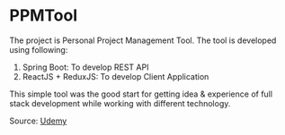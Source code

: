 # PPMTool
The project is Personal Project Management Tool. The tool is developed using following:
1) Spring Boot: To develop REST API
2) ReactJS + ReduxJS: To develop Client Application

This simple tool was the good start for getting idea & experience of full stack development while working with different technology.

Source: <a href="https://www.udemy.com/course/full-stack-project-spring-boot-20-react-redux/">Udemy</a>
